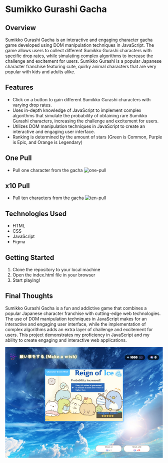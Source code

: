 # Sumikko Gurashi Gacha

## Overview
Sumikko Gurashi Gacha is an interactive and engaging character gacha game developed using DOM manipulation techniques in JavaScript. The game allows users to collect different Sumikko Gurashi characters with specific drop rates, while simulating complex algorithms to increase the challenge and excitement for users. Sumikko Gurashi is a popular Japanese character franchise featuring cute, quirky animal characters that are very popular with kids and adults alike.

## Features
* Click on a button to gain different Sumikko Gurashi characters with varying drop rates.
* Uses in-depth knowledge of JavaScript to implement complex algorithms that simulate the probability of obtaining rare Sumikko Gurashi characters, increasing the challenge and excitement for users.
* Utilizes DOM manipulation techniques in JavaScript to create an interactive and engaging user interface.
* Ranking is determined by the amount of stars (Green is Common, Purple is Epic, and Orange is Legendary)

## One Pull
* Pull one character from the gacha
![one-pull](https://user-images.githubusercontent.com/47682357/224616229-8562e7d3-b85a-4b42-b0bb-487f784849de.gif)

## x10 Pull
* Pull ten characters from the gacha
![ten-pull](https://user-images.githubusercontent.com/47682357/224615949-9672d14e-dad8-4522-bc57-ec5005ee9057.gif)


## Technologies Used
* HTML
* CSS
* JavaScript
* Figma

## Getting Started

1. Clone the repository to your local machine
2. Open the index.html file in your browser
3. Start playing!

## Final Thoughts

Sumikko Gurashi Gacha is a fun and addictive game that combines a popular Japanese character franchise with cutting-edge web technologies. The use of DOM manipulation techniques in JavaScript makes for an interactive and engaging user interface, while the implementation of complex algorithms adds an extra layer of challenge and excitement for users. This project demonstrates my proficiency in JavaScript and my ability to create engaging and interactive web applications.


![screenshot](/images/gacha-simulator.png "Screenshot")
